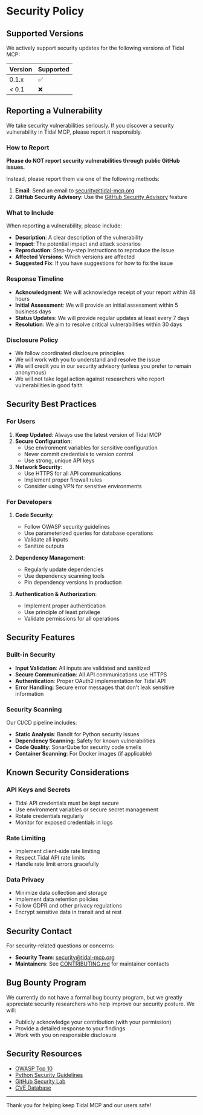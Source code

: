 # Security Policy

## Supported Versions

We actively support security updates for the following versions of Tidal MCP:

| Version | Supported          |
| ------- | ------------------ |
| 0.1.x   | :white_check_mark: |
| < 0.1   | :x:                |

## Reporting a Vulnerability

We take security vulnerabilities seriously. If you discover a security vulnerability in Tidal MCP, please report it responsibly.

### How to Report

**Please do NOT report security vulnerabilities through public GitHub issues.**

Instead, please report them via one of the following methods:

1. **Email**: Send an email to [security@tidal-mcp.org](mailto:security@tidal-mcp.org)
2. **GitHub Security Advisory**: Use the [GitHub Security Advisory](https://github.com/tidal-mcp/tidal-mcp/security/advisories/new) feature

### What to Include

When reporting a vulnerability, please include:

- **Description**: A clear description of the vulnerability
- **Impact**: The potential impact and attack scenarios
- **Reproduction**: Step-by-step instructions to reproduce the issue
- **Affected Versions**: Which versions are affected
- **Suggested Fix**: If you have suggestions for how to fix the issue

### Response Timeline

- **Acknowledgment**: We will acknowledge receipt of your report within 48 hours
- **Initial Assessment**: We will provide an initial assessment within 5 business days
- **Status Updates**: We will provide regular updates at least every 7 days
- **Resolution**: We aim to resolve critical vulnerabilities within 30 days

### Disclosure Policy

- We follow coordinated disclosure principles
- We will work with you to understand and resolve the issue
- We will credit you in our security advisory (unless you prefer to remain anonymous)
- We will not take legal action against researchers who report vulnerabilities in good faith

## Security Best Practices

### For Users

1. **Keep Updated**: Always use the latest version of Tidal MCP
2. **Secure Configuration**:
   - Use environment variables for sensitive configuration
   - Never commit credentials to version control
   - Use strong, unique API keys
3. **Network Security**:
   - Use HTTPS for all API communications
   - Implement proper firewall rules
   - Consider using VPN for sensitive environments

### For Developers

1. **Code Security**:
   - Follow OWASP security guidelines
   - Use parameterized queries for database operations
   - Validate all inputs
   - Sanitize outputs

2. **Dependency Management**:
   - Regularly update dependencies
   - Use dependency scanning tools
   - Pin dependency versions in production

3. **Authentication & Authorization**:
   - Implement proper authentication
   - Use principle of least privilege
   - Validate permissions for all operations

## Security Features

### Built-in Security

- **Input Validation**: All inputs are validated and sanitized
- **Secure Communication**: All API communications use HTTPS
- **Authentication**: Proper OAuth2 implementation for Tidal API
- **Error Handling**: Secure error messages that don't leak sensitive information

### Security Scanning

Our CI/CD pipeline includes:

- **Static Analysis**: Bandit for Python security issues
- **Dependency Scanning**: Safety for known vulnerabilities
- **Code Quality**: SonarQube for security code smells
- **Container Scanning**: For Docker images (if applicable)

## Known Security Considerations

### API Keys and Secrets

- Tidal API credentials must be kept secure
- Use environment variables or secure secret management
- Rotate credentials regularly
- Monitor for exposed credentials in logs

### Rate Limiting

- Implement client-side rate limiting
- Respect Tidal API rate limits
- Handle rate limit errors gracefully

### Data Privacy

- Minimize data collection and storage
- Implement data retention policies
- Follow GDPR and other privacy regulations
- Encrypt sensitive data in transit and at rest

## Security Contact

For security-related questions or concerns:

- **Security Team**: [security@tidal-mcp.org](mailto:security@tidal-mcp.org)
- **Maintainers**: See [CONTRIBUTING.md](CONTRIBUTING.md) for maintainer contacts

## Bug Bounty Program

We currently do not have a formal bug bounty program, but we greatly appreciate security researchers who help improve our security posture. We will:

- Publicly acknowledge your contribution (with your permission)
- Provide a detailed response to your findings
- Work with you on responsible disclosure

## Security Resources

- [OWASP Top 10](https://owasp.org/www-project-top-ten/)
- [Python Security Guidelines](https://python.org/dev/security/)
- [GitHub Security Lab](https://securitylab.github.com/)
- [CVE Database](https://cve.mitre.org/)

---

Thank you for helping keep Tidal MCP and our users safe!
